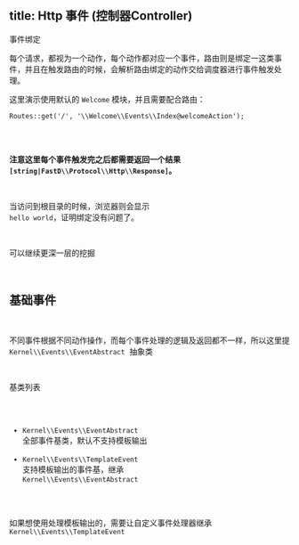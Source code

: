 title: Http 事件 (控制器Controller)
---
事件绑定

每个请求，都视为一个动作，每个动作都对应一个事件，路由则是绑定一这类事件，并且在触发路由的时候，会解析路由绑定的动作交给调度器进行事件触发处理。

这里演示使用默认的 `Welcome` 模块，并且需要配合路由：

`Routes::get('/', '\\Welcome\\Events\\Index@welcomeAction');`

<pre class="md-fences mock-cm" style="display:block;position:relative"><?php

namespace Welcome\Events;

class Welcome
{
	public function welcomeAction()
    {
    	return 'hello world';
    }
}</pre>

**注意这里每个事件触发完之后都需要返回一个结果 `[string|FastD\\Protocol\\Http\\Response]`。**

当访问到根目录的时候，浏览器则会显示 `hello world`，证明绑定没有问题了。

可以继续更深一层的挖掘

## 基础事件

不同事件根据不同动作操作，而每个事件处理的逻辑及返回都不一样，所以这里提供多个基类处理事件，处理不同策略下的数据返回，而这一类基础事件处理的父类，都是 `Kernel\\Events\\EventAbstract` 抽象类

基类列表

*   `Kernel\\Events\\EventAbstract` 全部事件基类，默认不支持模板输出
*   `Kernel\\Events\\TemplateEvent` 支持模板输出的事件基，继承 `Kernel\\Events\\EventAbstract`

如果想使用处理模板输出的，需要让自定义事件处理器继承 `Kernel\\Events\\TemplateEvent`